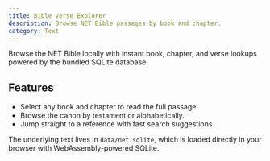 ```yaml
---
title: Bible Verse Explorer
description: Browse NET Bible passages by book and chapter.
category: Text
---
```


Browse the NET Bible locally with instant book, chapter, and verse lookups powered by the bundled SQLite database.

## Features

- Select any book and chapter to read the full passage.
- Browse the canon by testament or alphabetically.
- Jump straight to a reference with fast search suggestions.

The underlying text lives in `data/net.sqlite`, which is loaded directly in your browser with WebAssembly-powered SQLite.
